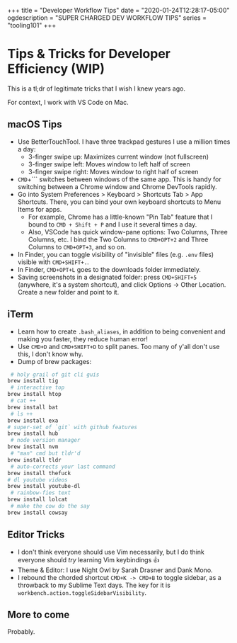 +++
title = "Developer Workflow Tips"
date = "2020-01-24T12:28:17-05:00"
ogdescription = "SUPER CHARGED DEV WORKFLOW TIPS"
series = "tooling101"
+++

# Tips & Tricks for Developer Efficiency (WIP)

This is a tl;dr of legitimate tricks that I wish I knew years ago.

For context, I work with VS Code on Mac.

## macOS Tips
- Use BetterTouchTool. I have three trackpad gestures I use a million times a day:
  - 3-finger swipe up: Maximizes current window (not fullscreen)
  - 3-finger swipe left: Moves window to left half of screen
  - 3-finger swipe right: Moves window to right half of screen
- `CMD`+``` switches between windows of the same app. This is handy for switching between a Chrome window and Chrome DevTools rapidly.
- Go into System Preferences > Keyboard > Shortcuts Tab > App Shortcuts. There, you can bind your own keyboard shortcuts to Menu Items for apps.
  - For example, Chrome has a little-known "Pin Tab" feature that I bound to `CMD + Shift + P` and I use it several times a day.
  - Also, VSCode has quick window-pane options: Two Columns, Three Columns, etc. I bind the Two Columns to `CMD+OPT+2` and Three Columns to `CMD+OPT+3`, and so on.
- In Finder, you can toggle visibility of "invisible" files (e.g. `.env` files) visible with `CMD+SHIFT+.`. 
- In Finder, `CMD+OPT+L` goes to the downloads folder immediately.
- Saving screenshots in a designated folder: press `CMD+SHIFT+5` (anywhere, it's a system shortcut), and click Options -> Other Location. Create a new folder and point to it.

## iTerm

- Learn how to create `.bash_aliases`, in addition to being convenient and making you faster, they reduce human error!
- Use `CMD+D` and `CMD+SHIFT+D` to split panes. Too many of y'all don't use this, I don't know why.
- Dump of brew packages:

```sh
 # holy grail of git cli guis
brew install tig
 # interactive top
brew install htop
 # cat ++
brew install bat
 # ls ++
brew install exa
# super-set of `git` with github features
brew install hub 
 # node version manager
brew install nvm
 # "man" cmd but tldr'd
brew install tldr
 # auto-corrects your last command
brew install thefuck
# dl youtube videos
brew install youtube-dl 
 # rainbow-fies text
brew install lolcat
 # make the cow do the say 
brew install cowsay
```

## Editor Tricks

- I don't think everyone should use Vim necessarily, but I do think everyone should _try_ learning Vim keybindings :thumbsup:
- Theme & Editor: I use Night Owl by Sarah Drasner and Dank Mono.
- I rebound the chorded shortcut `CMD+K -> CMD+B` to toggle sidebar, as a throwback to my Sublime Text days. The key for it is `workbench.action.toggleSidebarVisibility`.

## More to come

Probably.
